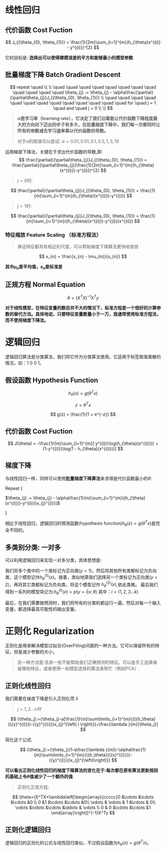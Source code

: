 # 线性回归

## 代价函数 Cost Fuction

$$
J_{(\theta_{0}, \theta_{1})} = \frac{1}{2m}\sum_{i=1}^{m}(h_{\theta}x^{(i)} - y^{(i)})^{2} 
$$

它的目标是: **选择出可以使得建模误差的平方和能够最小的模型参数**


## 批量梯度下降 Batch Gradient Descent

$$
repeat \quad \{ \\
\quad \quad  \quad \quad  \quad \quad  \quad \quad \quad \quad  \quad \quad  \theta_{j} :=   \theta_{j}  - \alpha\frac{\partial}{\partial\theta_{j}}J_{(\theta_{0}, \theta_{1})}
\\
\quad \quad  \quad \quad  \quad \quad  \quad \quad \quad  \quad \quad  \quad  \quad for \quad j = 1 \quad and \quad j = 0
\\
\}
$$

>**$\alpha$是学习率（learning rate），它决定了我们沿着能让代价函数下降程度最大的方向向下迈出的步子有多大，在批量梯度下降中，我们每一次都同时让所有的参数减去学习速率乘以代价函数的导数。**

>对于$\alpha$的取值可以尝试:  $\alpha =  0.01, 0.01, 0.1, 0.3, 1, 3, 10$

运用梯度下降法，关键在于求出代价函数的导数,即:
$$
\frac{\partial}{\partial\theta_{j}}J_{(\theta_{0}, \theta_{1})} = \frac{\partial}{\partial\theta_{j}}\frac{1}{2m}\sum_{i=1}^{m}(h_{\theta}(x^{(i)})-y^{(i)})^{2}
$$

>$j = 0$时:

$$
\frac{\partial}{\partial\theta_{j}}J_{(\theta_{0}, \theta_{1})}  = \frac{1}{m}\sum_{i=1}^{m}(h_{\theta}(x^{(i)})-y^{(i)})
$$

>$j = 1$时:

$$
\frac{\partial}{\partial\theta_{j}}J_{(\theta_{0}, \theta_{1})}  = \frac{1}{m}\sum_{i=1}^{m}((h_{\theta}(x^{(i)})-y^{(i)})x^{(i)})
$$


### 特征缩放 Feature Scaling （标准方程法）

>保证特征都具有相近的尺度，可以帮助梯度下降算法更快地收敛

$$
x_{n} = \frac{x_{n} - \mu_{n}}{s_{n}}
$$

**其中$\mu_{n}$是平均值，$s_{n}$是标准差**

## 正规方程 Normal Equation

$$
\theta = (X^{T}X)^{-1}X^{T}y
$$

**对于线性模型，在特征变量的数目并不大的情况下，标准方程是一个很好的计算参数的替代方法。具体地说，只要特征变量数量小于一万，我通常使用标准方程法，而不使用梯度下降法。**

# 逻辑回归

逻辑回归算法是分类算法，我们将它作为分类算法使用。它适用于标签取值离散的情况，如：1 0 0 1。

## 假设函数 Hypothesis Function

$$
h_{\theta}(x) = g(\theta^{T}x)
$$

$$
z = \theta^{T}x
$$

$$
g(z) =  \frac{1}{1 + e^{-z}}
$$


## 代价函数 Cost Fuction

$$
J(\theta) = -\frac{1}{m}\sum_{i=1}^{m}[ y^{(i)}\log(h_{\theta}(x^{(i)})) +(1-y^{(i)})\log(1 - h_{\theta}(x^{(i)}))]
$$


## 梯度下降

与线性回归一样，同样可以使用**批量梯度下降算法**来求得是代价函数最小的$\theta$:

Repeat {

$\theta_{j} :=   \theta_{j}  - \alpha\frac{1}{m}\sum_{i=1}^{m}((h_{\theta}(x^{(i)})-y^{(i)})x_{j}^{(i)})$

}

相比于线性回归，逻辑回归的预测函数(hypothesis function)$h_{\theta}(x) = g(\theta^{T}x)$是完全不同的。

## 多类别分类: 一对多

可以利用逻辑回归来实现一对多分类，具体思想是:

我们将多个类中的一个类标记为正向类$(y=1)$，然后将其他所有类都标记为负向类，这个模型记作$h_{\theta}^{(1)}(x)$。接着，类似地第我们选择另一个类标记为正向类$(y=2)$，再将其它类都标记为负向类，将这个模型记作 $h_{\theta}^{(2)}(x)$,依此类推。 最后我们得到一系列的模型简记为:$h_{\theta}^{(i)}(x) = p(y=i|x;\theta)$ 其中：$i=(1,2,3...k)$

最后，在我们需要做预测时，我们将所有的分类机都运行一遍，然后对每一个输入变量，都选择最高可能性的输出变量。

# 正则化 Regularization

正则化是用来解决模型过拟合(OverFiting)问题的一种方法。它可以保留所有的特征，但是减少参数的大小。

>另一种方法是:丢弃一些不能帮助我们正确预测的特征。可以是手工选择保留哪些特征，或者使用一些模型选择的算法来帮忙（例如PCA）


## 正则化线性回归

我们需要在梯度下降是引入正则化项 $\lambda$

>$j=1,2...n时$

$$
   {\theta_j}:={\theta_j}-a[\frac{1}{m}\sum\limits_{i=1}^{m}{(({h_\theta}({{x}^{(i)}})-{{y}^{(i)}})x_{j}^{\left( i \right)}}+\frac{\lambda }{m}{\theta_j}]
$$

简化这个公式:

$$
   {\theta_j}:={\theta_j}(1-a\frac{\lambda }{m})-\alpha\frac{1}{m}\sum\limits_{i=1}^{m}{({h_\theta}({{x}^{(i)}})-{{y}^{(i)}})x_{j}^{\left(i\right)}}
$$

**可以看出正则化线性回归的梯度下降算法的变化在于:每次都在原有算法更新规则的基础上令$\theta$值减少了一个额外的值**

>正则化正规方程:

$$
\theta=(X^TX+\lambda\left[\begin{array}{ccccc}0 &\cdots &\cdots &\cdots &0 \\ 0 &1 &\cdots &\cdots &0\\ \vdots & \vdots & 1 &\cdots & 0\\ \vdots &\vdots &\cdots &\ddots & \vdots \\ 0 & 0 &\cdots &\cdots &1 \end{array}\right])^{-1}X^Ty
$$

## 正则化逻辑回归

逻辑回归的正则化的公式与线性回归类似，不过假设函数为$h_{\theta}(x)=g(\theta^{T}x)$。



